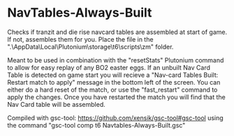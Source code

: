 # NavTables-Always-Built
Checks if tranzit and die rise navcard tables are assembled at start of game. If not, assembles them for you. Place the file in the ".\AppData\Local\Plutonium\storage\t6\scripts\zm" folder.

Meant to be used in combination with the "resetStats" Plutonium command to allow for easy replay of any BO2 easter eggs. If an unbuilt Nav Card Table is detected on game start you will recieve a "Nav-card Tables Built: Restart match to apply" message in the bottom left of the screen. You can either do a hard reset of the match, or use the "fast_restart" command to apply the changes. Once you have restarted the match you will find that the Nav Card table will be assembled.

Compiled with gsc-tool: https://github.com/xensik/gsc-tool#gsc-tool using the command "gsc-tool comp t6 Navtables-Always-Built.gsc"
